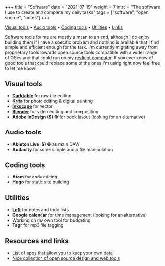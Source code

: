 +++
title = "Software"
date = "2021-07-19"
weight = 7
intro = "The software I use to create and complete my daily tasks"
tags = ["software", "open source", "notes"]
+++

<div class="table-of-contents">

[Visual tools](#visual-tools) •
[Audio tools](#audio-tools) •
[Coding tools](#coding-tools) •
[Utilities](#utilities) •
[Links](#resources-and-links)

</div>

Software tools for me are mostly a mean to an end, although I do enjoy building them if I have a specific problem and nothing is available that I find simple and efficient enough for the task. I'm currently migrating away from proprietary tools towards open source tools compatible with a wider range of OSes and that could run on my [resilient computer](/craft/resilient-computer/). If you ever know of good tools that could replace some of the ones I'm using right now feel free to let me know!

## Visual tools

- [**Darktable**](https://www.darktable.org/) for raw file editing  
- [**Krita**](https://krita.org/en/) for photo editing & digital painting  
- [**Inkscape**](https://inkscape.org/) for vector
- [**Blender**](https://www.blender.org/) for video editing and compositing  
- **Adobe InDesign** **($) ©** for book layout (looking for an alternative)  

## Audio tools

- **Ableton Live** **($) ©**  as main DAW
- **Audacity** for some simple audio file manipulation

## Coding tools

- **Atom** for code editing
- [**Hugo**](https://gohugo.io/) for static site building

## Utilities

- [**Left**]((https://github.com/hundredrabbits/left)) for notes and todo lists
- **Google calendar** for time management (looking for an alternative)  
- Working on my own tool for budgeting
- **Tagr** for mp3 file tagging

## Resources and links

- [List of apps that allow you to keep your own data](https://0data.app/)
- [Nice collection of open source design and web tools](http://osp.kitchen/tools/)
